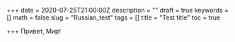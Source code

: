 +++
date = 2020-07-25T21:00:00Z
description = ""
draft = true
keywords = []
math = false
slug = "Russian_test"
tags = []
title = "Test title"
toc = true

+++
Привет, Мир!